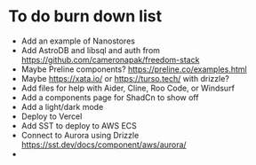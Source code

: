 # To do burn down list

- Add an example of Nanostores
- Add AstroDB and libsql and auth from https://github.com/cameronapak/freedom-stack
- Maybe Preline components? https://preline.co/examples.html
- Maybe https://xata.io/ or https://turso.tech/ with drizzle?
- Add files for help with Aider, Cline, Roo Code, or Windsurf
- Add a components page for ShadCn to show off
- Add a light/dark mode
- Deploy to Vercel
- Add SST to deploy to AWS ECS
- Connect to Aurora using Drizzle https://sst.dev/docs/component/aws/aurora/
- 
